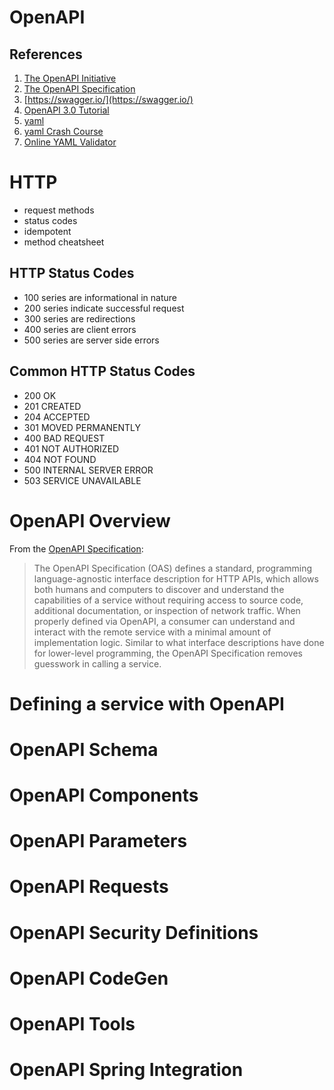 # OpenAPI

## References

1. [The OpenAPI Initiative](https://www.openapis.org/)
2. [The OpenAPI Specification](https://github.com/OAI/OpenAPI-Specification)
3. [https://swagger.io/](https://swagger.io/)
4. [OpenAPI 3.0 Tutorial](https://support.smartbear.com/swaggerhub/docs/tutorials/openapi-3-tutorial.html)
5. [yaml](https://yaml.org/)
6. [yaml Crash Course](https://learnxinyminutes.com/docs/yaml/)
7. [Online YAML Validator](http://www.yamllint.com/)

# HTTP

- request methods
- status codes
- idempotent
- method cheatsheet

## HTTP Status Codes

- 100 series are informational in nature
- 200 series indicate successful request
- 300 series are redirections
- 400 series are client errors
- 500 series are server side errors

## Common HTTP Status Codes
- 200 OK
- 201 CREATED
- 204 ACCEPTED
- 301 MOVED PERMANENTLY
- 400 BAD REQUEST
- 401 NOT AUTHORIZED
- 404 NOT FOUND
- 500 INTERNAL SERVER ERROR
- 503 SERVICE UNAVAILABLE

# OpenAPI Overview

From the [OpenAPI Specification](https://github.com/OAI/OpenAPI-Specification):

> The OpenAPI Specification (OAS) defines a standard, programming language-agnostic interface description for HTTP APIs, which allows both humans and computers to discover and understand the capabilities of a service without requiring access to source code, additional documentation, or inspection of network traffic. When properly defined via OpenAPI, a consumer can understand and interact with the remote service with a minimal amount of implementation logic. Similar to what interface descriptions have done for lower-level programming, the OpenAPI Specification removes guesswork in calling a service.

# Defining a service with OpenAPI 

# OpenAPI Schema

# OpenAPI Components

# OpenAPI Parameters

# OpenAPI Requests

# OpenAPI Security Definitions

# OpenAPI CodeGen

# OpenAPI Tools

# OpenAPI Spring Integration
